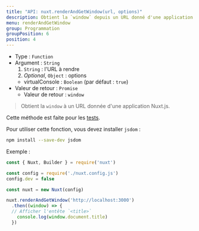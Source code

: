 ```yaml
---
title: "API: nuxt.renderAndGetWindow(url, options)"
description: Obtient la `window` depuis un URL donné d'une application Nuxt.js.
menu: renderAndGetWindow
group: Programmation
groupPosition: 6
position: 4
---
```


- Type : `Function`
- Argument : `String`
  1. `String` : l'URL à rendre
  2. *Optional*, `Object` : options
    - virtualConsole : `Boolean` (par défaut : `true`)
- Valeur de retour : `Promise`
  - Valeur de retour : `window`

> Obtient la `window` à un URL donnée d'une application Nuxt.js.

<div class="Alert Alert--orange">

Cette méthode est faite pour les [tests](guide/development-tools#tests-de-bout-en-bout).

</div>

Pour utiliser cette fonction, vous devez installer `jsdom` :

```bash
npm install --save-dev jsdom
```

Exemple :

```js
const { Nuxt, Builder } = require('nuxt')

const config = require('./nuxt.config.js')
config.dev = false

const nuxt = new Nuxt(config)

nuxt.renderAndGetWindow('http://localhost:3000')
  .then((window) => {
  // Afficher l'entête `<title>`
    console.log(window.document.title)
  })
```

